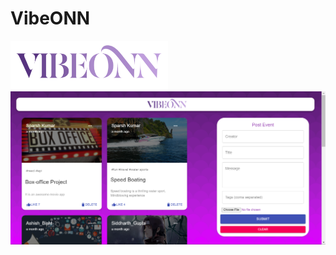 # VibeONN
<img width=50% src = "https://github.com/sparshkr24/VibeONN/blob/master/client/public/VibeONN.png">
<img src = "https://github.com/sparshkr24/VibeONN/blob/master/client/src/images/Screenshot%20(344).png">
